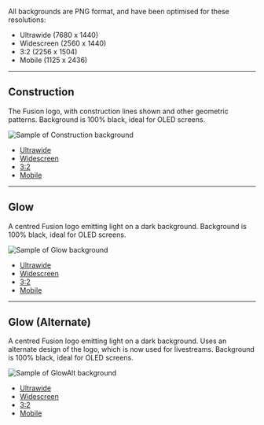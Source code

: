 All backgrounds are PNG format, and have been optimised for these resolutions:

- Ultrawide (7680 x 1440)
- Widescreen (2560 x 1440)
- 3:2 (2256 x 1504)
- Mobile (1125 x 2436)

-----

## Construction

The Fusion logo, with construction lines shown and other geometric patterns.
Background is 100% black, ideal for OLED screens.

![Sample of Construction background](samples/Construction.jpg)

- [Ultrawide](Construction-Ultrawide.png)
- [Widescreen](Construction-Widescreen.png)
- [3:2](Construction-3_2.png)
- [Mobile](Construction-Mobile.png)

-----

## Glow

A centred Fusion logo emitting light on a dark background.
Background is 100% black, ideal for OLED screens.

![Sample of Glow background](samples/Glow.jpg)

- [Ultrawide](Glow-Ultrawide.png)
- [Widescreen](Glow-Widescreen.png)
- [3:2](Glow-3_2.png)
- [Mobile](Glow-Mobile.png)

-----

## Glow (Alternate)

A centred Fusion logo emitting light on a dark background.
Uses an alternate design of the logo, which is now used for livestreams.
Background is 100% black, ideal for OLED screens.

![Sample of GlowAlt background](samples/GlowAlt.jpg)

- [Ultrawide](GlowAlt-Ultrawide.png)
- [Widescreen](GlowAlt-Widescreen.png)
- [3:2](GlowAlt-3_2.png)
- [Mobile](GlowAlt-Mobile.png)
